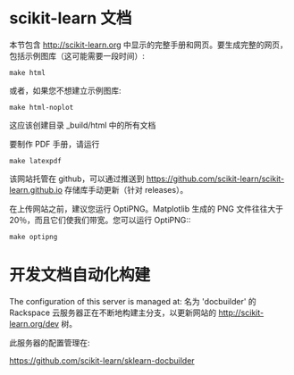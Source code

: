 # scikit-learn 文档

本节包含 http://scikit-learn.org 中显示的完整手册和网页。要生成完整的网页，包括示例图库（这可能需要一段时间）:

    make html

或者，如果您不想建立示例图库:

    make html-noplot

这应该创建目录  _build/html 中的所有文档

要制作 PDF 手册，请运行

    make latexpdf


该网站托管在 github，可以通过推送到 https://github.com/scikit-learn/scikit-learn.github.io 存储库手动更新（针对 releases）。

在上传网站之前，建议您运行 OptiPNG。Matplotlib 生成的 PNG 文件往往大于20％，而且它们使我们带宽。您可以运行 OptiPNG::

    make optipng

# 开发文档自动化构建

The configuration of this server is managed at:
名为 'docbuilder' 的 Rackspace 云服务器正在不断地构建主分支，以更新网站的 http://scikit-learn.org/dev 树。

此服务器的配置管理在:

  https://github.com/scikit-learn/sklearn-docbuilder

